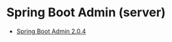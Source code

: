 # Spring Boot Admin (server)

* [Spring Boot Admin 2.0.4](https://github.com/codecentric/spring-boot-admin)